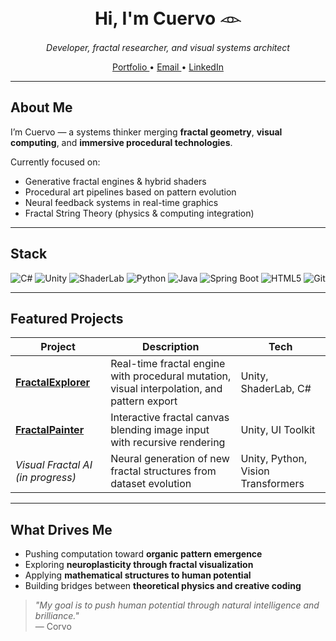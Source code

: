 <h1 align="center">Hi, I'm Cuervo 𓁹</h1>
<p align="center">
  <em>Developer, fractal researcher, and visual systems architect</em>  
</p>

<p align="center">
  <a href="https://danielcuervo.notion.site/Portfolio-20b6ad1cd22f802fa76dd74a60e823ea">
     Portfolio
  </a> •
  <a href="mailto:danielcuervor01@gmail.com">
     Email
  </a> •
  <a href="https://linkedin.com/in/yourusername">
     LinkedIn
  </a>
</p>

---

##  About Me

I’m Cuervo — a systems thinker merging **fractal geometry**, **visual computing**, and **immersive procedural technologies**.

Currently focused on:
- Generative fractal engines & hybrid shaders
- Procedural art pipelines based on pattern evolution
- Neural feedback systems in real-time graphics
- Fractal String Theory (physics & computing integration)

---

##  Stack

<div align="center">
  
  ![C#](https://img.shields.io/badge/C%23-239120?style=flat-square&logo=csharp&logoColor=white)
  ![Unity](https://img.shields.io/badge/Unity-000000?style=flat-square&logo=unity&logoColor=white)
  ![ShaderLab](https://img.shields.io/badge/ShaderLab-orange?style=flat-square)
  ![Python](https://img.shields.io/badge/Python-3776AB?style=flat-square&logo=python&logoColor=white)
  ![Java](https://img.shields.io/badge/Java-ED8B00?style=flat-square&logo=openjdk&logoColor=white)
  ![Spring Boot](https://img.shields.io/badge/Spring_Boot-6DB33F?style=flat-square&logo=springboot&logoColor=white)
  ![HTML5](https://img.shields.io/badge/HTML5-E34F26?style=flat-square&logo=html5&logoColor=white)
  ![Git](https://img.shields.io/badge/Git-F05032?style=flat-square&logo=git&logoColor=white)

</div>

---

##  Featured Projects

| Project | Description | Tech |
|--------|-------------|------|
| [**FractalExplorer**](https://github.com/corvo001/FractalExplorer) | Real-time fractal engine with procedural mutation, visual interpolation, and pattern export | Unity, ShaderLab, C# |
| [**FractalPainter**](https://github.com/corvo001/FractalPainter) | Interactive fractal canvas blending image input with recursive rendering | Unity, UI Toolkit |
| *Visual Fractal AI (in progress)* | Neural generation of new fractal structures from dataset evolution | Unity, Python, Vision Transformers |

---

##  What Drives Me

-  Pushing computation toward **organic pattern emergence**
-  Exploring **neuroplasticity through fractal visualization**
-  Applying **mathematical structures to human potential**
-  Building bridges between **theoretical physics and creative coding**

> *"My goal is to push human potential through natural intelligence and brilliance."*  
> — Corvo
